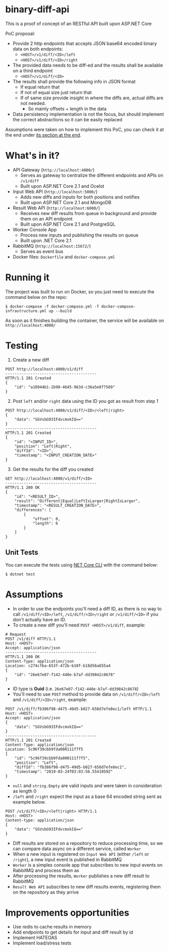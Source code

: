 # binary-diff-api

This is a proof of concept of an RESTful API built upon ASP.NET Core

PoC proposal:

- Provide 2 http endpoints that accepts JSON base64 encoded binary data on both
  endpoints:
  - `<HOST>/v1/diff/<ID>/left`
  - `<HOST>/v1/diff/<ID>/right`
- The provided data needs to be diff-ed and the results shall be available on a third endpoint
  - `<HOST>/v1/diff/<ID>`
- The results shall provide the following info in JSON format
  - If equal return that
  - If not of equal size just return that
  - If of same size provide insight in where the diffs are, actual diffs are not needed.
    - So mainly offsets + length in the data
- Data persistency implementation is not the focus, but should implement the correct abstractions so it can be easily replaced

Assumptions were taken on how to implement this PoC, you can check it at the end under [its section at the end](#Assumptions).

# What's in it?

- API Gateway (`http://localhost:4000/`)
  - Serves as gateway to centralize the different endpoints and APIs on `/v1/diff`
  - Built upon ASP.NET Core 2.1 and Ocelot
- Input Web API (`http://localhost:5000/`)
  - Adds new diffs and inputs for both positions and notifies
  - Built upon ASP.NET Core 2.1 and MongoDB
- Result Web API (`http://localhost:6000/`)
  - Receives new diff results from queue in background and provide them on an API endpoint
  - Built upon ASP.NET Core 2.1 and PostgreSQL
- Worker Console App
  - Process new inputs and publishing the results on queue
  - Built upon .NET Core 2.1
- RabbitMQ (`http://localhost:15672/`)
  - Serves as event bus
- Docker files: `Dockerfile` and `docker-compose.yml`

# Running it

The project was built to run on Docker, so you just need to execute the command below on the repo:

```
$ docker-compose -f docker-compose.yml -f docker-compose-infrastructure.yml up --build
```

As soon as it finishes building the container, the service will be available on `http://localhost:4000/`

# Testing

1. Create a new diff

```
POST http://localhost:4000/v1/diff
----------------------------------------
HTTP/1.1 201 Created
{
    "id": "a10944b1-2b90-4645-963d-c36a5e8f7569"
}
```

2. Post `left` and/or `right` data using the ID you got as result from step 1

```
POST http://localhost:4000/v1/diff/<ID>/<left|right>
{
    "data": "SGVsbG93IFdvcmxkIQ=="
}
----------------------------------------
HTTP/1.1 201 Created
{
    "id": "<INPUT_ID>",
    "position": "Left|Right",
    "diffId": "<ID>",
    "timestamp": "<INPUT_CREATION_DATE>"
}
```

3. Get the results for the diff you created

```
GET http://localhost:4000/v1/diff/<ID>
----------------------------------------
HTTP/1.1 200 OK
{
    "id": "<RESULT_ID>",
    "result": "Different|Equal|LeftIsLarger|RightIsLarger",
    "timestamp": "<RESULT_CREATION_DATE>",
    "differences": [
        {
            "offset": 0,
            "length": 6
        }
    ]
}
```

## Unit Tests

You can execute the tests using [NET Core CLI](https://docs.microsoft.com/en-us/dotnet/core/tools/?tabs=netcore2x) with the command below:

```
$ dotnet test
```

# Assumptions

- In order to use the endpoints you'll need a diff ID, as there is no way to call `/v1/diff/<ID>/left`, `/v1/diff/<ID>/right` or `/v1/diff/<ID>` if you don't actually have an ID.
- To create a new diff you'll need `POST <HOST>/v1/diff`, example:

```
# Request
POST /v1/diff HTTP/1.1
Host: <HOST>
Accept: application/json
----------------------------------------
HTTP/1.1 200 OK
Content-Type: application/json
Location: c274cfba-653f-472b-b10f-b18d56a655a4
{
    "id": "26e67e07-f142-440e-b7af-dd39842c8678"
}
```

- ID type is **Guid** (i.e. `26e67e07-f142-440e-b7af-dd39842c8678`)
- You'll need to use `POST` method to provide data on `/v1/diff/<ID>/left` and `/v1/diff/<ID>/right`, example:

```
POST /v1/diff/fb386f98-d475-49d5-b027-658d7efe8ec1/left HTTP/1.1
Host: <HOST>
Accept: application/json
{
    "data": "SGVsbG93IFdvcmxkIQ=="
}
----------------------------------------
HTTP/1.1 201 Created
Content-Type: application/json
Location: 5c96f39cbb9fda000111f7f5
{
    "id": "5c96f39cbb9fda000111f7f5",
    "position": "Left",
    "diffId": "fb386f98-d475-49d5-b027-658d7efe8ec1",
    "timestamp": "2019-03-24T03:03:56.5541059Z"
}
```

- `null` and `string.Empty` are valid inputs and were taken in consideration as length 0
- `/left` and `/right` expect the input as a base 64 encoded string sent as example below.

```
POST /v1/diff/<ID>/<left|right> HTTP/1.1
Host: <HOST>
Content-type: application/json
{
    "data": "SGVsbG93IFdvcmxkIQ=="
}
```

- Diff results are stored on a repository to reduce processing time, so we can compare data async on a different service, called `Worker`
- When a new input is registered on `Input Web API` (either `/left` or `/right`), a new input event is published in RabbitMQ
- `Worker` is a simples console app that subscribes to new input events on RabbitMQ and process them as
- After processing the results, `Worker` publishes a new diff result to RabbitMQ
- `Result Web API` subscribes to new diff results events, registering them on the repository as they arrive

# Improvements opportunities

- Use redis to cache results in memory
- Add endpoints to get details for input and diff result by id
- Implement HATEOAS
- Implement load/stress tests
